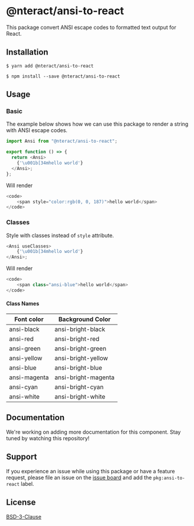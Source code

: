 # @nteract/ansi-to-react

This package convert ANSI escape codes to formatted text output for React.

## Installation

```
$ yarn add @nteract/ansi-to-react
```

```
$ npm install --save @nteract/ansi-to-react
```

## Usage
### Basic
The example below shows how we can use this package to render a string with ANSI escape codes.

```javascript
import Ansi from "@nteract/ansi-to-react";

export function () => {
  return <Ansi>
    {'\u001b[34mhello world'}
  </Ansi>;
};
```
Will render
```javascript
<code>
    <span style="color:rgb(0, 0, 187)">hello world</span>
</code>
```

### Classes
Style with classes instead of `style` attribute.
```javascript
<Ansi useClasses>
    {'\u001b[34mhello world'}
</Ansi>;
```
Will render
```javascript
<code>
    <span class="ansi-blue">hello world</span>
</code>
```

#### Class Names
|Font color| Background Color
|---|---|
|ansi-black|ansi-bright-black
|ansi-red|ansi-bright-red
ansi-green|ansi-bright-green
ansi-yellow|ansi-bright-yellow
ansi-blue|ansi-bright-blue
ansi-magenta|ansi-bright-magenta
ansi-cyan|ansi-bright-cyan
ansi-white|ansi-bright-white

## Documentation

We're working on adding more documentation for this component. Stay tuned by watching this repository!

## Support

If you experience an issue while using this package or have a feature request, please file an issue on the [issue board](https://github.com/nteract/nteract/issues/new/choose) and add the `pkg:ansi-to-react` label.

## License

[BSD-3-Clause](https://choosealicense.com/licenses/bsd-3-clause/)
